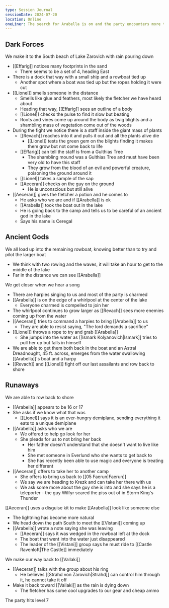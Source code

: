 ```yaml
---
type: Session Journal
sessionDate: 2024-07-20
location: Online 
oneLiner: The search for Arabella is on and the party encounters more than they were expecting
---
```

## Dark Forces
We make it to the South beach of Lake Zarovich with rain pouring down
- [[Effarig]] notices many footprints in the sand 
	- There seems to be a set of 4, heading East 
- There is a dock that way with a small ship and a rowboat tied up
	- Another spot where a boat was tied up but the ropes holding it were cut
- [[Lionel]] smells someone in the distance
	- Smells like glue and feathers, most likely the fletcher we have heard about
	- Heading that way, [[Effarig]] sees an outline of a body
	- [[Lionel]] checks the pulse to find it slow but beating
	- Roots and vines come up around the body as twig blights and a shambling mass of vegetation come out of the woods
- During the fight we notice there is a staff inside the giant mass of plants
	- [[Revach]] reaches into it and pulls it out and all the plants alive die 
		- [[Lionel]] tests the green gem on the blights finding it makes them grow but not come back to life
	- [[Effarig]] can tell the staff is from a Gulthias Tree
		- The shambling mound was a Gulthias Tree and must have been very old to have this staff
		- They grow from the blood of an evil and powerful creature, poisoning the ground around it
	- [[Lionel]] takes a sample of the sap
	- [[Aeceran]] checks on the guy on the ground
		- He is unconscious but still alive
- [[Aeceran]] gives the fletcher a potion and he comes to
	- He asks who we are and if [[Arabella]] is ok
	- [[Arabella]] took the boat out in the lake
	- He is going back to the camp and tells us to be careful of an ancient god in the lake
	- Says his name is Ceregal

## Ancient Gods
We all load up into the remaining rowboat, knowing better than to try and pilot the larger boat 
- We think with two rowing and the waves, it will take an hour to get to the middle of the lake
- Far in the distance we can see [[Arabella]] 

We get closer when we hear a song 
- There are harpies singing to us and most of the party is charmed
- [[Arabella]] is on the edge of a whirlpool at the center of the lake
	- Everyone charmed is compelled to join her 
- The whirlpool continues to grow larger as [[Revach]] sees more enemies coming up from the water
- [[Aeceran]] tries to command a harpies to bring [[Arabella]] to us
	- They are able to resist saying, "The lord demands a sacrifice"
- [[Lionel]] throws a rope to try and grab [[Arabella]]
	- She jumps into the water as [[Ismark Kolyanovich|Ismark]] tries to pull her up but falls in himself
- We are able to get them both back in the boat and an Astral Dreadnought, 45 ft. across, emerges from the water swallowing [[Arabella]]'s boat and a harpy
- [[Revach]] and [[Lionel]] fight off our last assailants and row back to shore

## Runaways
We are able to row back to shore 
- [[Arabella]] appears to be 16 or 17
- She asks if we know what that was 
	- [[Lionel]] says it is an ever-hungry demiplane, sending everything it eats to a unique demiplane 
- [[Arabella]] asks who we are 
	- We offered to help go look for her 
	- She pleads for us to not bring her back 
		- Her father doesn't understand that she doesn't want to live like him 
		- She met someone in Everlund who she wants to get back to 
		- She has recently been able to use magic and everyone is treating her different
- [[Aeceran]] offers to take her to another camp
	- She offers to bring us back to [[05 Faerun|Faerun]]
	- We say we are heading to Krezk and can take her there with us
	- We ask some more about the guy she is into and she says he is a teleporter - the guy Wilfyr scared the piss out of in Storm King's Thunder

[[Aeceran]] uses a disguise kit to make [[Arabella]] look like someone else
- The lightning has become more natural
- We head down the path South to meet the [[Vistani]] coming up
- [[Arabella]] wrote a note saying she was leaving
	- [[Aeceran]] says it was wedged in the rowboat left at the dock
	- The boat that went into the water just disappeared
	- The leader of the [[Vistani]] group says he must ride to [[Castle Ravenloft|The Castle]] immediately

We make our way back to [[Vallaki]]
- [[Aeceran]] talks with the group about his ring 
	- He believes [[Strahd von Zarovich|Strahd]] can control him through it, he cannot take it off 
- Make it back toward [[Vallaki]] as the rain is dying down
	- The fletcher has some cool upgrades to our gear and cheap ammo

The party hits level 7